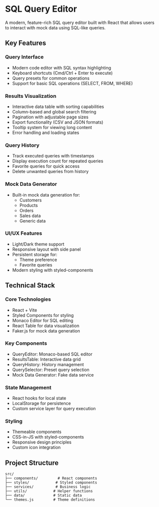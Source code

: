 # SQL Query Editor

A modern, feature-rich SQL query editor built with React that allows users to interact with mock data using SQL-like queries.

## Key Features

### Query Interface
- Modern code editor with SQL syntax highlighting
- Keyboard shortcuts (Cmd/Ctrl + Enter to execute)
- Query presets for common operations
- Support for basic SQL operations (SELECT, FROM, WHERE)

### Results Visualization
- Interactive data table with sorting capabilities
- Column-based and global search filtering
- Pagination with adjustable page sizes
- Export functionality (CSV and JSON formats)
- Tooltip system for viewing long content
- Error handling and loading states

### Query History
- Track executed queries with timestamps
- Display execution count for repeated queries
- Favorite queries for quick access
- Delete unwanted queries from history

### Mock Data Generator
- Built-in mock data generation for:
  - Customers
  - Products
  - Orders
  - Sales data
  - Generic data

### UI/UX Features
- Light/Dark theme support
- Responsive layout with side panel
- Persistent storage for:
  - Theme preference
  - Favorite queries
- Modern styling with styled-components

## Technical Stack

### Core Technologies
- React + Vite
- Styled Components for styling
- Monaco Editor for SQL editing
- React Table for data visualization
- Faker.js for mock data generation

### Key Components
- QueryEditor: Monaco-based SQL editor
- ResultsTable: Interactive data grid
- QueryHistory: History management
- QuerySelector: Preset query selection
- Mock Data Generator: Fake data service

### State Management
- React hooks for local state
- LocalStorage for persistence
- Custom service layer for query execution

### Styling
- Themeable components
- CSS-in-JS with styled-components
- Responsive design principles
- Custom icon integration

## Project Structure

```
src/
├── components/         # React components
├── styles/            # Styled components
├── services/          # Business logic
├── utils/            # Helper functions
├── data/             # Static data
└── themes.js         # Theme definitions
